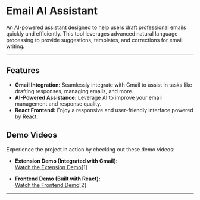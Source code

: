 # Email AI Assistant

An AI-powered assistant designed to help users draft professional emails quickly and efficiently. This tool leverages advanced natural language processing to provide suggestions, templates, and corrections for email writing.

---
## Features

- **Gmail Integration:** Seamlessly integrate with Gmail to assist in tasks like drafting responses, managing emails, and more.
- **AI-Powered Assistance:** Leverage AI to improve your email management and response quality.
- **React Frontend:** Enjoy a responsive and user-friendly interface powered by React.

## Demo Videos

Experience the project in action by checking out these demo videos:

- **Extension Demo (Integrated with Gmail):**  
  [Watch the Extension Demo](https://github.com/laksh-gangwani/Email-AI-Assistant/blob/main/Demo%20videos/Extension%20demo.mp4)[1]

- **Frontend Demo (Built with React):**  
  [Watch the Frontend Demo](https://github.com/laksh-gangwani/Email-AI-Assistant/blob/main/Demo%20videos/frontend%20demo.mp4)[2]
---



